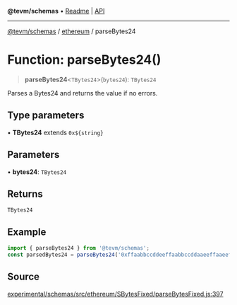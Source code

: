 **@tevm/schemas** • [Readme](../../README.md) \| [API](../../modules.md)

***

[@tevm/schemas](../../README.md) / [ethereum](../README.md) / parseBytes24

# Function: parseBytes24()

> **parseBytes24**\<`TBytes24`\>(`bytes24`): `TBytes24`

Parses a Bytes24 and returns the value if no errors.

## Type parameters

• **TBytes24** extends ```0x${string}```

## Parameters

• **bytes24**: `TBytes24`

## Returns

`TBytes24`

## Example

```ts
import { parseBytes24 } from '@tevm/schemas';
const parsedBytes24 = parseBytes24('0xffaabbccddeeffaabbccddaaeeffaaeeffbbccddccbb');
```

## Source

[experimental/schemas/src/ethereum/SBytesFixed/parseBytesFixed.js:397](https://github.com/evmts/tevm-monorepo/blob/main/experimental/schemas/src/ethereum/SBytesFixed/parseBytesFixed.js#L397)
